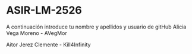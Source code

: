 # ASIR-LM-2526

A continuación introduce tu nombre y apellidos y usuario de gitHub
Alicia Vega Moreno - AVegMor

Aitor Jerez Clemente - Kill4Infinity